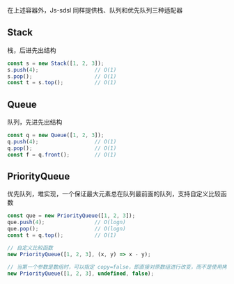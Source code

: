 在上述容器外，Js-sdsl 同样提供栈、队列和优先队列三种适配器

## Stack

栈，后进先出结构

```javascript
const s = new Stack([1, 2, 3]);
s.push(4);                  // O(1)
s.pop();                    // O(1)
const t = s.top();          // O(1)
```

## Queue

队列，先进先出结构

```javascript
const q = new Queue([1, 2, 3]);
q.push(4);                  // O(1)
q.pop();                    // O(1)
const f = q.front();        // O(1)
```

## PriorityQueue

优先队列，堆实现，一个保证最大元素总在队列最前面的队列，支持自定义比较函数

```javascript
const que = new PriorityQueue([1, 2, 3]);
que.push(4);                // O(logn)
que.pop();                  // O(logn)
const t = q.top();          // O(1)

// 自定义比较函数
new PriorityQueue([1, 2, 3], (x, y) => x - y);

// 当第一个参数是数组时，可以指定 copy=false，即直接对原数组进行改变，而不是使用拷贝
new PriorityQueue([1, 2, 3], undefined, false);
```
